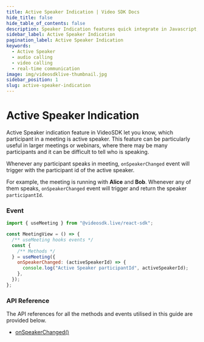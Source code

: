 ```yaml
---
title: Active Speaker Indication | Video SDK Docs
hide_title: false
hide_table_of_contents: false
description: Speaker Indication features quick integrate in Javascript, React JS, Android, IOS, React Native, Flutter with Video SDK to add live video & audio conferencing to your applications.
sidebar_label: Active Speaker Indication
pagination_label: Active Speaker Indication
keywords:
  - Active Speaker
  - audio calling
  - video calling
  - real-time communication
image: img/videosdklive-thumbnail.jpg
sidebar_position: 1
slug: active-speaker-indication
---
```


# Active Speaker Indication

Active Speaker indication feature in VideoSDK let you know, which participant in a meeting is active speaker. This feature can be particularly useful in larger meetings or webinars, where there may be many participants and it can be difficult to tell who is speaking.

Whenever any participant speaks in meeting, `onSpeakerChanged` event will trigger with the participant id of the active speaker.

For example, the meeting is running with **Alice** and **Bob**. Whenever any of them speaks, `onSpeakerChanged` event will trigger and return the speaker `participantId`.

### Event

```js
import { useMeeting } from "@videosdk.live/react-sdk";

const MeetingView = () => {
  /** useMeeting hooks events */
  const {
    /** Methods */
  } = useMeeting({
    onSpeakerChanged: (activeSpeakerId) => {
      console.log("Active Speaker participantId", activeSpeakerId);
    },
  });
};
```

### API Reference

The API references for all the methods and events utilised in this guide are provided below.

- [onSpeakerChanged()](/react/api/sdk-reference/use-meeting/events#onspeakerchanged)
